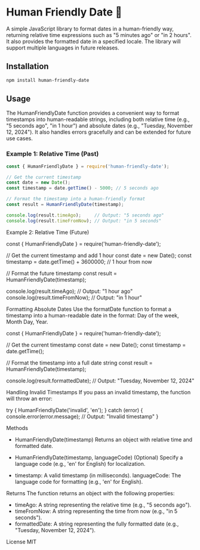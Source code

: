 # Human Friendly Date 🤗

A simple JavaScript library to format dates in a human-friendly way, returning relative time expressions such as "5 minutes ago" or "in 2 hours". It also provides the formatted date in a specified locale. The library will support multiple languages in future releases.

## Installation

```bash
npm install human-friendly-date
```


## Usage

The HumanFriendlyDate function provides a convenient way to format timestamps into human-readable strings, including both relative time (e.g., "5 seconds ago", "in 1 hour") and absolute dates (e.g., "Tuesday, November 12, 2024"). It also handles errors gracefully and can be extended for future use cases.



### Example 1: Relative Time (Past)

```javascript
const { HumanFriendlyDate } = require('human-friendly-date');

// Get the current timestamp
const date = new Date();
const timestamp = date.getTime() - 5000; // 5 seconds ago

// Format the timestamp into a human-friendly format
const result = HumanFriendlyDate(timestamp);

console.log(result.timeAgo);     // Output: "5 seconds ago"
console.log(result.timeFromNow); // Output: "in 5 seconds"
```


Example 2: Relative Time (Future)

const { HumanFriendlyDate } = require('human-friendly-date');

// Get the current timestamp and add 1 hour
const date = new Date();
const timestamp = date.getTime() + 3600000; // 1 hour from now

// Format the future timestamp
const result = HumanFriendlyDate(timestamp);

console.log(result.timeAgo);     // Output: "1 hour ago"
console.log(result.timeFromNow); // Output: "in 1 hour"



Formatting Absolute Dates
Use the formatDate function to format a timestamp into a human-readable date in the format: Day of the week, Month Day, Year.

const { HumanFriendlyDate } = require('human-friendly-date');

// Get the current timestamp
const date = new Date();
const timestamp = date.getTime();

// Format the timestamp into a full date string
const result = HumanFriendlyDate(timestamp);

console.log(result.formattedDate); // Output: "Tuesday, November 12, 2024"



Handling Invalid Timestamps
If you pass an invalid timestamp, the function will throw an error:

try {
  HumanFriendlyDate('invalid', 'en');
} catch (error) {
  console.error(error.message); // Output: "Invalid timestamp"
}




Methods
- HumanFriendlyDate(timestamp)
  Returns an object with relative time and formatted date.

- HumanFriendlyDate(timestamp, languageCode)
  (Optional) Specify a language code (e.g., 'en' for English) for localization.

- timestamp: A valid timestamp (in milliseconds).
  languageCode: The language code for formatting (e.g., 'en' for English).




Returns
The function returns an object with the following properties:

- timeAgo: A string representing the relative time (e.g., "5 seconds ago").
- timeFromNow: A string representing the time from now (e.g., "in 5 seconds").
- formattedDate: A string representing the fully formatted date (e.g., "Tuesday, November 12, 2024").




License
MIT